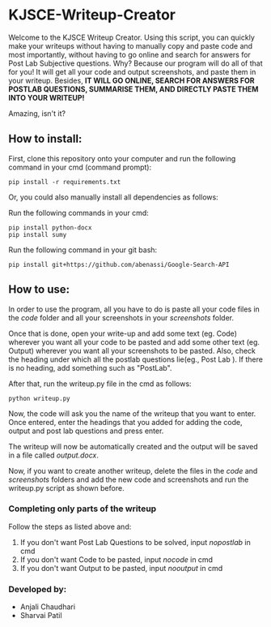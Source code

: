 # KJSCE-Writeup-Creator

Welcome to the KJSCE Writeup Creator. Using this script, you can quickly make your writeups without having to manually copy and paste code and most importantly, without having to go online and search for answers for Post Lab Subjective questions. Why? Because our program will do all of that for you! It will get all your code and output screenshots, and paste them in your writeup. Besides, **IT WILL GO ONLINE, SEARCH FOR ANSWERS FOR POSTLAB QUESTIONS, SUMMARISE THEM, AND DIRECTLY PASTE THEM INTO YOUR WRITEUP!**

Amazing, isn't it?

<h2>How to install:</h2>
First, clone this repository onto your computer and run the following command in your cmd (command prompt):

```
pip install -r requirements.txt
```
Or, you could also manually install all dependencies as follows:

Run the following commands in your cmd:
```
pip install python-docx
pip install sumy
```
Run the following command in your git bash:
```
pip install git+https://github.com/abenassi/Google-Search-API
```

<h2>How to use:</h2>

In order to use the program, all you have to do is paste all your code files in the *code* folder and all your screenshots in your *screenshots* folder.

Once that is done, open your write-up and add some text (eg. Code) wherever you want all your code to be pasted and add some other text (eg. Output) wherever you want all your screenshots to be pasted. Also, check the heading under which all the postlab questions lie(eg., Post Lab ). If there is no heading, add something such as "PostLab".

After that, run the writeup.py file in the cmd as follows:
```
python writeup.py
```
Now, the code will ask you the name of the writeup that you want to enter. Once entered, enter the headings that you added for adding the code, output and post lab questions and press enter.

The writeup will now be automatically created and the output will be saved in a file called *output.docx*.

Now, if you want to create another writeup, delete the files in the *code* and *screenshots* folders and add the new code and screenshots and run the writeup.py script as shown before.

<h3>Completing only parts of the writeup</h3>

Follow the steps as listed above and:

1. If you don't want Post Lab Questions to be solved, input *nopostlab* in cmd
2. If you don't want Code to be pasted, input *nocode* in cmd
3. If you don't want Output to be pasted, input *nooutput* in cmd

<h3>Developed by:</h3>

- Anjali Chaudhari
- Sharvai Patil
